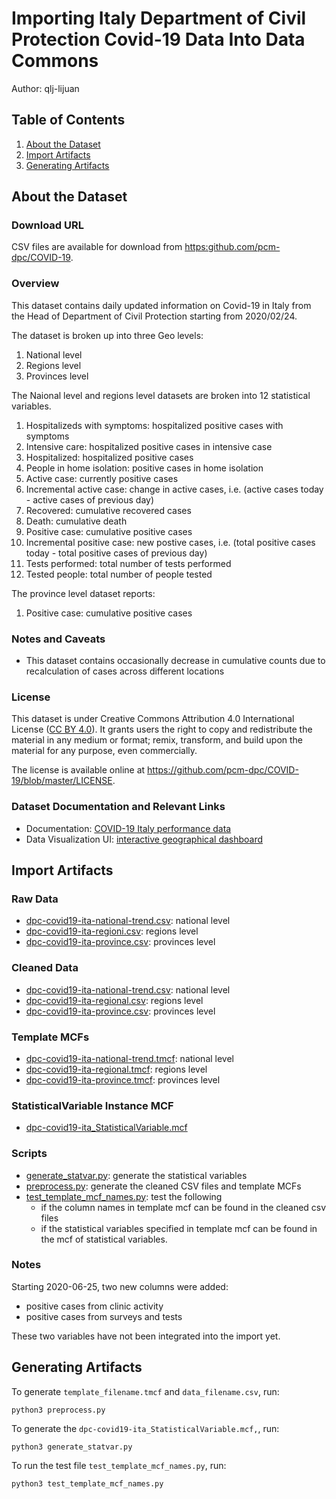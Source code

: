 
# Importing Italy Department of Civil Protection Covid-19 Data Into Data Commons

Author: qlj-lijuan

## Table of Contents

1. [About the Dataset](#about-the-dataset)
1. [Import Artifacts](#import-artifacts)
1. [Generating Artifacts](#generating-artifacts)

## About the Dataset

### Download URL

CSV files are available for download from <https:github.com/pcm-dpc/COVID-19>.

### Overview
  This dataset contains daily updated information on Covid-19 in Italy from the Head of Department of Civil Protection starting from 2020/02/24. 
  
  The dataset is broken up into three Geo levels: 
  1. National level
  2. Regions level
  3. Provinces level

  The Naional level and regions level datasets are  broken into 12 statistical variables.
  
   1. Hospitalizeds with symptoms: hospitalized positive cases with symptoms
   2. Intensive care: hospitalized positive cases in intensive case
   3. Hospitalized: hospitalized positive cases
   4. People in home isolation: positive cases in home isolation
   5. Active case: currently positive cases
   6. Incremental active case: change in active cases, i.e. (active cases today - active cases of previous day)
   7. Recovered: cumulative recovered cases
   8. Death: cumulative death
   9. Positive case: cumulative positive cases
  10. Incremental positive case: new postive cases, i.e. (total positive cases today - total positive cases of previous day)
  11. Tests performed: total number of tests performed
  12. Tested people: total number of people tested

The province level dataset reports:
1. Positive case: cumulative positive cases


### Notes and Caveats

- This dataset contains occasionally decrease in cumulative counts due to recalculation of cases across different locations

### License

This dataset is under Creative Commons Attribution 4.0 International License ([CC BY 4.0](https://creativecommons.org/licenses/by/4.0/)). It grants users the right to copy and redistribute the material in any medium or format; remix, transform, and build upon the material for any purpose, even commercially.

The license is available online at <https://github.com/pcm-dpc/COVID-19/blob/master/LICENSE>.

### Dataset Documentation and Relevant Links 

- Documentation: [COVID-19 Italy performance data](https://github.com/pcm-dpc/COVID-19/blob/master/dati-andamento-covid19-italia.md)
- Data Visualization UI: [interactive geographical dashboard](http://opendatadpc.maps.arcgis.com/apps/opsdashboard/index.html#/b0c68bce2cce478eaac82fe38d4138b1)

## Import Artifacts

### Raw Data
- [dpc-covid19-ita-national-trend.csv](https://raw.githubusercontent.com/pcm-dpc/COVID-19/master/dati-andamento-nazionale/dpc-covid19-ita-andamento-nazionale.csv): national level
- [dpc-covid19-ita-regioni.csv](https://raw.githubusercontent.com/pcm-dpc/COVID-19/master/dati-regioni/dpc-covid19-ita-regioni.csv): regions level
- [dpc-covid19-ita-province.csv](https://raw.githubusercontent.com/pcm-dpc/COVID-19/master/dati-province/dpc-covid19-ita-province.csv): provinces level 

### Cleaned Data
- [dpc-covid19-ita-national-trend.csv](dpc-covid19-ita-national-trend.csv): national level
- [dpc-covid19-ita-regional.csv](dpc-covid19-ita-regional.csv): regions level
- [dpc-covid19-ita-province.csv](dpc-covid19-ita-province.csv): provinces level

### Template MCFs
- [dpc-covid19-ita-national-trend.tmcf](dpc-covid19-ita-national-trend.tmcf): national level
- [dpc-covid19-ita-regional.tmcf](dpc-covid19-ita-regional.tmcf): regions level
- [dpc-covid19-ita-province.tmcf](dpc-covid19-ita-province.tmcf): provinces level

### StatisticalVariable Instance MCF
- [dpc-covid19-ita_StatisticalVariable.mcf](dpc-covid19-ita_StatisticalVariable.mcf)

### Scripts
- [generate_statvar.py](generate_statvar.py): generate the statistical variables
- [preprocess.py](preprocess.py): generate the cleaned CSV files and template MCFs
- [test_template_mcf_names.py](test_template_mcf_names.py): test the following
    - if the column names in template mcf can be found in the cleaned csv files
    - if the statistical variables specified in template mcf can be found in the mcf of statistical variables.

### Notes

Starting 2020-06-25, two new columns were added:

- positive cases from clinic activity  
- positive cases from surveys and tests

These two variables have not been integrated into the import yet.

## Generating Artifacts

To generate `template_filename.tmcf` and `data_filename.csv`, run: 

    python3 preprocess.py 

To generate the `dpc-covid19-ita_StatisticalVariable.mcf,`, run:

    python3 generate_statvar.py

To run the test file `test_template_mcf_names.py`, run:

    python3 test_template_mcf_names.py
